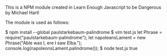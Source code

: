 This is a NPM module created in Learn Enough Javascript to be Dangerous by Michael Hartl

The module is used as follows:

$ npm install --global paulstarkebaum-palindrome
$ vim test.js
let Phrase = require("paulstarkebaum-palindrome");
let napoleansLament = new Phrase("Able was I, ere I saw Elba.");
console.log(napoleonsLament.palindrome());
$ node test.js
true